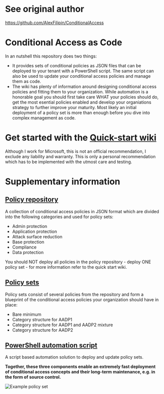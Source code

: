 
# See original author
https://github.com/AlexFilipin/ConditionalAccess

# Conditional Access as Code

In an nutshell this repository does two things:
* It provides sets of conditional policies as JSON files that can be deployed to your tenant with a PowerShell script. The same script can also be used to update your conditional access policies and manage them as code.
* The wiki has plenty of information around designing conditional access policies and fitting them to your organization. While automation is a honorable goal you should first take care WHAT your policies should do, get the most esential policies enabled and develop your organiations strategy to further improve your maturity. Most likely an initial deployment of a policy set is more than enough before you dive into complex management as code.

# Get started with the [Quick-start wiki](https://github.com/AlexFilipin/ConditionalAccess/wiki#quick-start)

Although I work for Microsoft, this is not an official recommendation, I exclude any liability and warranty. This is only a personal recommendation which has to be implemented with the utmost care and testing.

# Supplementary information

## [Policy repository](https://github.com/AlexFilipin/ConditionalAccess/tree/master/PolicyRepository)
A collection of conditional access policies in JSON format which are divided into the following categories and used for policy sets:
* Admin protection
* Application protection
* Attack surface reduction
* Base protection
* Compliance
* Data protection

You should NOT deploy all policies in the policy repository - deploy ONE policy set - for more information refer to the quick start wiki.

## [Policy sets](https://github.com/AlexFilipin/ConditionalAccess/tree/master/PolicySets)
Policy sets consist of several policies from the repository and form a blueprint of the conditional access policies your organization should have in place:
* Bare minimum
* Category structure for AADP1
* Category structure for AADP1 and AADP2 mixture
* Category structure for AADP2

## [PowerShell automation script](https://github.com/AlexFilipin/ConditionalAccess/blob/master/Deploy-Policies.ps1)
A script based automation solution to deploy and update policy sets.

**Together, these three components enable an extremely fast deployment of conditional access concepts and their long-term maintenance, e.g. in the form of source control.**

![Example policy set](https://i.imgur.com/9EfsHNk.png)
